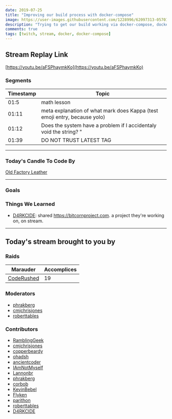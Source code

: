 ```yaml
---
date: 2019-07-25 
title: "Improving our build process with docker-compose"
image: https://user-images.githubusercontent.com/1228996/62097313-05701180-b24c-11e9-8e9d-43465db0e2c7.png
description: "Trying to get our build working via docker-compose, docker build and npm run build."
comments: true
tags: [twitch, stream, docker, docker-compose]
---
```


## Stream Replay Link

[https://youtu.be/aFSPhaymkKo](https://youtu.be/aFSPhaymkKo)

<!--more-->

### Segments

| Timestamp | Topic
| ---       | ---
| 01:5 | math lesson |
| 01:11 | meta explanation of what mark does Kappa (test emoji entry, because yolo) |
| 01:12 | Does the system have a problem if I accidentaly void the string? " |
| 01:39 | DO NOT TRUST LATEST TAG |

---

### Today's Candle To Code By

[Old Factory Leather](https://amzn.to/2IHHPNJ)

---

### Goals


### Things We Learned

- [D4RKCIDE](https://twitch.tv/d4rkcide): shared https://bitcornproject.com. a project they're working on, on stream.

---

## Today's stream brought to you by

### Raids

| Marauder            | Accomplices |
| ---                 | ---         |
| [CodeRushed](https://twitch.tv/coderushed) | 19 |

### Moderators

- [phrakberg](https://twitch.tv/phrakberg)
- [cmjchrisjones](https://twitch.tv/cmjchrisjones)
- [roberttables](https://twitch.tv/roberttables)

### Contributors

- [RamblingGeek](https://twitch.tv/ramblinggeek)
- [cmjchrisjones](https://twitch.tv/cmjchrisjones)
- [copperbeardy](https://twitch.tv/copperbeardy)
- [ohadsh](https://twitch.tv/ohadsh)
- [ancientcoder](https://twitch.tv/ancientcoder)
- [IAmNotMyself](https://twitch.tv/iamnotmyself)
- [Lannonbr](https://twitch.tv/lannonbr)
- [phrakberg](https://twitch.tv/phrakberg)
- [corbob](https://twitch.tv/corbob)
- [KevinBebel](https://twitch.tv/kevinbebel)
- [Flyken](https://twitch.tv/flyken)
- [parithon](https://twitch.tv/parithon)
- [roberttables](https://twitch.tv/roberttables)
- [D4RKCIDE](https://twitch.tv/d4rkcide)
